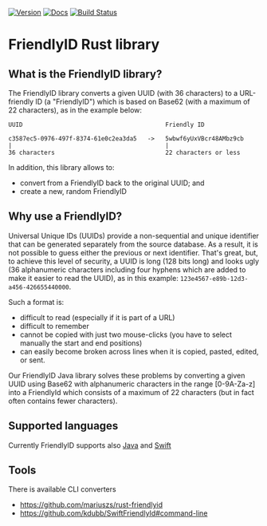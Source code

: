 [![Version](https://img.shields.io/crates/v/friendly_id.svg)](https://crates.io/crates/friendly_id)
[![Docs](https://docs.rs/friendly_id/badge.svg)](https://docs.rs/friendly_id)
[![Build Status](https://travis-ci.com/mariuszs/friendly_id.svg?branch=master)](https://travis-ci.com/mariuszs/friendly_id)

FriendlyID Rust library
==

What is the FriendlyID library?
--
The FriendlyID library converts a given UUID (with 36 characters) to a URL-friendly ID (a "FriendlyID") which is based on Base62 (with a maximum of 22 characters), as in the example below:


    UUID                                        Friendly ID
    
    c3587ec5-0976-497f-8374-61e0c2ea3da5   ->   5wbwf6yUxVBcr48AMbz9cb
    |                                           |                              
    36 characters                               22 characters or less

In addition, this library allows to:
 

* convert from a FriendlyID back to the original UUID; and
* create a new, random FriendlyID

Why use a FriendlyID?
--
Universal Unique IDs (UUIDs) provide a non-sequential and unique identifier that can be generated separately from the source database. As a result, it is not possible to guess either the previous or next identifier. That's great, but, to achieve this level of security, a UUID is long (128 bits long) and looks ugly (36 alphanumeric characters including four hyphens which are added to make it easier to read the UUID), as in this example: `123e4567-e89b-12d3-a456-426655440000`.

Such a format is:

* difficult to read (especially if it is part of a URL)
* difficult to remember
* cannot be copied with just two mouse-clicks (you have to select manually the start and end positions)
* can easily become broken across lines when it is copied, pasted, edited, or sent.


Our FriendlyID Java library solves these problems by converting a given UUID using Base62 with alphanumeric characters in the range [0-9A-Za-z] into a FriendlyId which consists of a maximum of 22 characters (but in fact often contains fewer characters).

Supported languages
--

Currently FriendlyID supports also [Java](https://github.com/Devskiller/friendly-id) and [Swift](https://github.com/kdubb/SwiftFriendlyId)

Tools
--

There is available CLI converters

* https://github.com/mariuszs/rust-friendlyid 
* https://github.com/kdubb/SwiftFriendlyId#command-line

